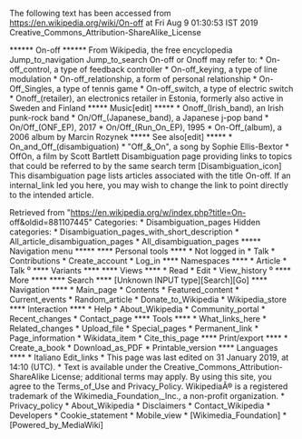 The following text has been accessed from https://en.wikipedia.org/wiki/On-off at Fri Aug 9 01:30:53 IST 2019
Creative_Commons_Attribution-ShareAlike_License




















****** On-off ******
From Wikipedia, the free encyclopedia
Jump_to_navigation Jump_to_search
On-off or Onoff may refer to:
    * On-off_control, a type of feedback controller
    * On-off_keying, a type of line modulation
    * On-off_relationship, a form of personal relationship
    * On-Off_Singles, a type of tennis game
    * On-off_switch, a type of electric switch
    * Onoff_(retailer), an electronics retailer in Estonia, formerly also
      active in Sweden and Finland
***** Music[edit] *****
    * Onoff_(Irish_band), an Irish punk-rock band
    * On/Off_(Japanese_band), a Japanese j-pop band
    * On/Off_(ONF_EP), 2017
    * On/Off_(Run_On_EP), 1995
    * On-Off_(album), a 2006 album by Marcin Rozynek
***** See also[edit] *****
    * On_and_Off_(disambiguation)
    * "Off_&_On", a song by Sophie Ellis-Bextor
    * OffOn, a film by Scott Bartlett
                      Disambiguation page providing links to topics that could
                      be referred to by the same search term
[Disambiguation_icon] This disambiguation page lists articles associated with
                      the title On-off.
                      If an internal_link led you here, you may wish to change
                      the link to point directly to the intended article.

Retrieved from "https://en.wikipedia.org/w/index.php?title=On-
off&oldid=881107445"
Categories:
    * Disambiguation_pages
Hidden categories:
    * Disambiguation_pages_with_short_description
    * All_article_disambiguation_pages
    * All_disambiguation_pages
***** Navigation menu *****
**** Personal tools ****
    * Not logged in
    * Talk
    * Contributions
    * Create_account
    * Log_in
**** Namespaces ****
    * Article
    * Talk
⁰
**** Variants ****
**** Views ****
    * Read
    * Edit
    * View_history
⁰
**** More ****
**** Search ****
[Unknown INPUT type][Search][Go]
**** Navigation ****
    * Main_page
    * Contents
    * Featured_content
    * Current_events
    * Random_article
    * Donate_to_Wikipedia
    * Wikipedia_store
**** Interaction ****
    * Help
    * About_Wikipedia
    * Community_portal
    * Recent_changes
    * Contact_page
**** Tools ****
    * What_links_here
    * Related_changes
    * Upload_file
    * Special_pages
    * Permanent_link
    * Page_information
    * Wikidata_item
    * Cite_this_page
**** Print/export ****
    * Create_a_book
    * Download_as_PDF
    * Printable_version
**** Languages ****
    * Italiano
Edit_links
    * This page was last edited on 31 January 2019, at 14:10 (UTC).
    * Text is available under the Creative_Commons_Attribution-ShareAlike
      License; additional terms may apply. By using this site, you agree to the
      Terms_of_Use and Privacy_Policy. WikipediaÂ® is a registered trademark of
      the Wikimedia_Foundation,_Inc., a non-profit organization.
    * Privacy_policy
    * About_Wikipedia
    * Disclaimers
    * Contact_Wikipedia
    * Developers
    * Cookie_statement
    * Mobile_view
    * [Wikimedia_Foundation]
    * [Powered_by_MediaWiki]
